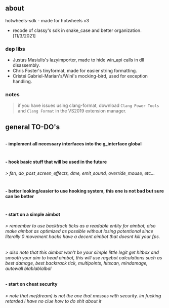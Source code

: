 ## about
hotwheels-sdk - made for hotwheels v3 
- recode of classy's sdk in snake_case and better organization. [11/3/2021]

### dep libs
- Justas Masiulis's lazyimporter, made to hide win_api calls in dll disassembly.
- Chris Foster's tinyformat, made for easier string formatting.
- Cristei Gabriel-Marian's/Wini's mocking-bird, used for exception handling.

### notes

> if you have issues using clang-format, download `Clang Power Tools` and `Clang Format` in the VS2019 extension manager.

## general TO-DO's
###### 
**- implement all necessary interfaces into the g_interface global**
#
**- hook basic stuff that will be used in the future**
###### > fsn, do_post_screen_effects, dme, emit_sound, override_mouse, etc...
#
**- better looking/easier to use hooking system, this one is not bad but sure can be better**
#
**- start on a simple aimbot**
###### > remember to use backtrack ticks as a readable entity for aimbot, also make aimbot as optimized as possible without losing potentional since literally 0 movement hacks have a decent aimbot that doesnt kill your fps.
###### > also note that this aimbot won't be your simple little legit get hitbox and smooth your aim to head aimbot, this will use ragebot calculations such as best damage, best backtrack tick, multipoints, hitscan, mindamage, autowall blablablalbal
**- start on cheat security**
###### > note that me(dream) is not the one that messes with security. im fucking retarded i have no clue how to do shit about it

